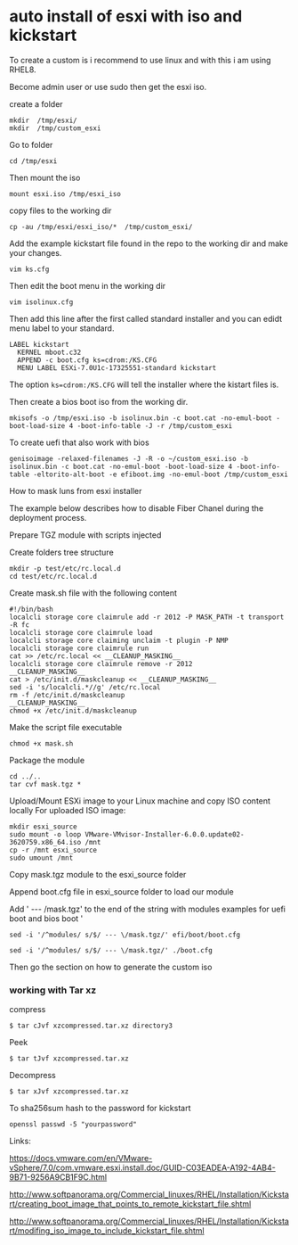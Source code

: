 # auto install of esxi with iso and kickstart

To create a custom is i recommend to use linux and with this i am using RHEL8.

Become admin user or use sudo then get the esxi iso.


create a folder

```
mkdir  /tmp/esxi/
mkdir  /tmp/custom_esxi
```

Go to folder

```
cd /tmp/esxi
```

Then mount the iso 
```
mount esxi.iso /tmp/esxi_iso
```

copy files to the working dir
```
cp -au /tmp/esxi/esxi_iso/*  /tmp/custom_esxi/
```

Add the example kickstart file found in the repo to the working dir and make 
your changes. 
```
vim ks.cfg
```

Then edit the boot menu in the working dir
```
vim isolinux.cfg

```
Then add this line after the first called standard installer
and you can edidt menu label to your standard.
```
LABEL kickstart
  KERNEL mboot.c32
  APPEND -c boot.cfg ks=cdrom:/KS.CFG
  MENU LABEL ESXi-7.0U1c-17325551-standard kickstart
```

The option `ks=cdrom:/KS.CFG` will tell the installer where the kistart files is.

Then create a bios boot iso from the working dir.
```
mkisofs -o /tmp/esxi.iso -b isolinux.bin -c boot.cat -no-emul-boot -boot-load-size 4 -boot-info-table -J -r /tmp/custom_esxi
```
To create uefi that also work with bios 
```
genisoimage -relaxed-filenames -J -R -o ~/custom_esxi.iso -b isolinux.bin -c boot.cat -no-emul-boot -boot-load-size 4 -boot-info-table -eltorito-alt-boot -e efiboot.img -no-emul-boot /tmp/custom_esxi
```

How to mask luns from esxi installer

The example below describes how to disable Fiber Chanel during the deployment process.

Prepare TGZ module with scripts injected

Create folders tree structure

```
mkdir -p test/etc/rc.local.d
cd test/etc/rc.local.d
```

Create mask.sh file with the following content

```
#!/bin/bash
localcli storage core claimrule add -r 2012 -P MASK_PATH -t transport -R fc
localcli storage core claimrule load
localcli storage core claiming unclaim -t plugin -P NMP
localcli storage core claimrule run
cat >> /etc/rc.local << __CLEANUP_MASKING__
localcli storage core claimrule remove -r 2012
__CLEANUP_MASKING__
cat > /etc/init.d/maskcleanup << __CLEANUP_MASKING__
sed -i 's/localcli.*//g' /etc/rc.local
rm -f /etc/init.d/maskcleanup
__CLEANUP_MASKING__
chmod +x /etc/init.d/maskcleanup

```


Make the script file executable

```
chmod +x mask.sh
```

Package the module

```
cd ../..
tar cvf mask.tgz *
```

Upload/Mount ESXi image to your Linux machine and copy ISO content locally
For uploaded ISO image:

```
mkdir esxi_source
sudo mount -o loop VMware-VMvisor-Installer-6.0.0.update02-3620759.x86_64.iso /mnt
cp -r /mnt esxi_source
sudo umount /mnt
```

Copy mask.tgz module to the esxi_source folder 

Append boot.cfg file in esxi_source folder to load our module

Add ' --- /mask.tgz' to the end of the string with modules
examples for uefi boot and bios boot '

```
sed -i '/^modules/ s/$/ --- \/mask.tgz/' efi/boot/boot.cfg

sed -i '/^modules/ s/$/ --- \/mask.tgz/' ./boot.cfg
```

Then go the section on how to generate the custom iso


### working with Tar xz

compress

```
$ tar cJvf xzcompressed.tar.xz directory3
```
Peek
```
$ tar tJvf xzcompressed.tar.xz
```
Decompress
```
$ tar xJvf xzcompressed.tar.xz
```
To sha256sum hash to the password for kickstart 
```
openssl passwd -5 "yourpassword"
```
Links: 


https://docs.vmware.com/en/VMware-vSphere/7.0/com.vmware.esxi.install.doc/GUID-C03EADEA-A192-4AB4-9B71-9256A9CB1F9C.html

http://www.softpanorama.org/Commercial_linuxes/RHEL/Installation/Kickstart/creating_boot_image_that_points_to_remote_kickstart_file.shtml

http://www.softpanorama.org/Commercial_linuxes/RHEL/Installation/Kickstart/modifing_iso_image_to_include_kickstart_file.shtml
